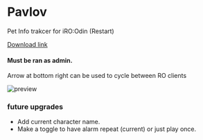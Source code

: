 # Pavlov
Pet Info trakcer for iRO:Odin (Restart)

[Download link](https://github.com/miatribe/Pavlov/releases/download/0.1/Pavlov.zip)

#### Must be ran as admin.

Arrow at bottom right can be used to cycle between RO clients

![preview](https://raw.githubusercontent.com/miatribe/pavlov/master/PavlovPreview.png)

### future upgrades
* Add current character name.
* Make a toggle to have alarm repeat (current) or just play once.
